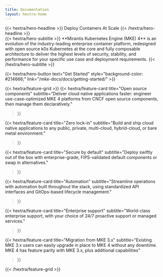 ```yaml
---
title: Documentation
layout: hextra-home
---
```


<div class="hx-mt-6 hx-mb-6">
{{< hextra/hero-headline >}}
  Deploy Containers At Scale
{{< /hextra/hero-headline >}}
</div>

<div class="hx-mb-12">
{{< hextra/hero-subtitle >}}
  **Mirantis Kubernetes Engine (MKE) 4** is an evolution of the industry-leading enterprise container platform, redesigned with open source k0s Kubernetes at the core and fully composable architecture to deliver the highest levels of security, stability, and performance for your specific use case and deployment requirements.
{{< /hextra/hero-subtitle >}}
</div>

{{< hextra/hero-button
  text="Get Started"
  style="background-color: #214666;"
  link="/mke-docs/docs/getting-started/" >}}

<div class="hx-mt-12"></div>

{{< hextra/feature-grid >}}
  {{< hextra/feature-card
    title="Open source components"
    subtitle="Deliver cloud native applications faster: engineer use-case-optimized MKE 4 platforms from CNCF open source components, then manage them declaratively."
  >}}

  {{< hextra/feature-card
    title="Zero lock-in"
    subtitle="Build and ship cloud native applications to any public, private, multi-cloud, hybrid-cloud, or bare metal environment."
  >}}

  {{< hextra/feature-card
    title="Secure by default"
    subtitle="Deploy swiftly out of the box with enterprise-grade, FIPS-validated default components or swap in alternatives."
  >}}

  {{< hextra/feature-card
    title="Automation"
    subtitle="Streamline operations with automation built throughout the stack, using standardized API interfaces and GitOps-based lifecycle management."
  >}}

  {{< hextra/feature-card
    title="Enterprise support"
    subtitle="World-class enterprise support, with your choice of 24/7 proactive support or managed services."
  >}}

  {{< hextra/feature-card
    title="Migration from MKE 3.x"
    subtitle="Existing MKE 3.x users can easily upgrade in place to MKE 4 without any downtime. MKE 4 has feature parity with MKE 3.x, plus additional capabilities"
  >}}

{{< /hextra/feature-grid >}}
